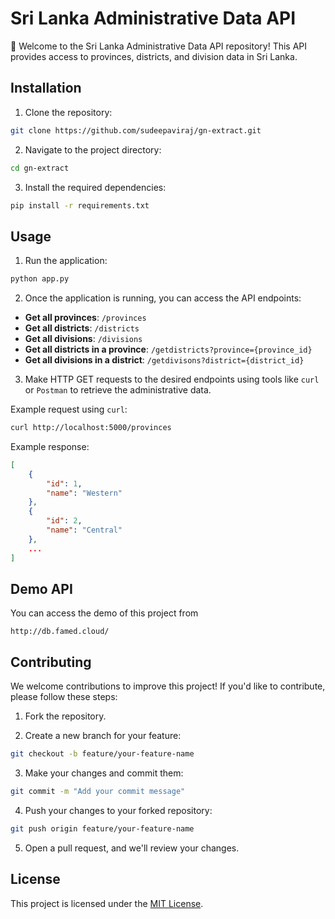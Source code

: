 # Sri Lanka Administrative Data API

👋 Welcome to the Sri Lanka Administrative Data API repository! This API provides access to provinces, districts, and division data in Sri Lanka.

## Installation

1. Clone the repository:

```bash
git clone https://github.com/sudeepaviraj/gn-extract.git
```

2. Navigate to the project directory:

```bash
cd gn-extract
```

3. Install the required dependencies:

```bash
pip install -r requirements.txt
```

## Usage

1. Run the application:

```bash
python app.py
```

2. Once the application is running, you can access the API endpoints:

- **Get all provinces**: `/provinces`
- **Get all districts**: `/districts`
- **Get all divisions**: `/divisions`
- **Get all districts in a province**: `/getdistricts?province={province_id}`
- **Get all divisions in a district**: `/getdivisons?district={district_id}`

3. Make HTTP GET requests to the desired endpoints using tools like `curl` or `Postman` to retrieve the administrative data.

Example request using `curl`:

```bash
curl http://localhost:5000/provinces
```

Example response:

```json
[
    {
        "id": 1,
        "name": "Western"
    },
    {
        "id": 2,
        "name": "Central"
    },
    ...
]
```

## Demo API

You can access the demo of this project from

```
http://db.famed.cloud/
```

## Contributing

We welcome contributions to improve this project! If you'd like to contribute, please follow these steps:

1. Fork the repository.

2. Create a new branch for your feature:

```bash
git checkout -b feature/your-feature-name
```

3. Make your changes and commit them:

```bash
git commit -m "Add your commit message"
```

4. Push your changes to your forked repository:

```bash
git push origin feature/your-feature-name
```

5. Open a pull request, and we'll review your changes.

## License

This project is licensed under the [MIT License](LICENSE).
